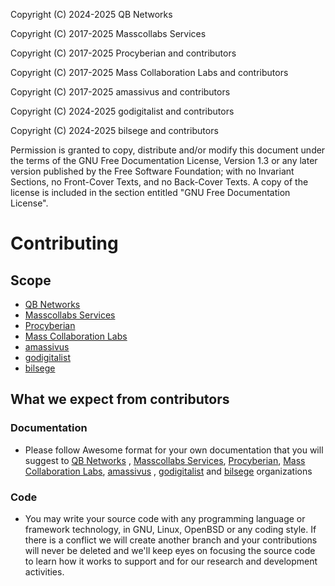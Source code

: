 Copyright (C)  2024-2025  QB Networks

Copyright (C)  2017-2025  Masscollabs Services

Copyright (C)  2017-2025  Procyberian and contributors

Copyright (C)  2017-2025  Mass Collaboration Labs and contributors

Copyright (C)  2017-2025  amassivus and contributors

Copyright (C) 2024-2025 godigitalist and contributors

Copyright (C) 2024-2025 bilsege and contributors

Permission is granted to copy, distribute and/or modify this document
under the terms of the GNU Free Documentation License, Version 1.3
or any later version published by the Free Software Foundation;
with no Invariant Sections, no Front-Cover Texts, and no Back-Cover Texts.
A copy of the license is included in the section entitled "GNU
Free Documentation License".


# Contributing

## Scope 

* [QB Networks](https://github.com/qbnetworks)
* [Masscollabs Services](https://github.com/masscollabs)
* [Procyberian](https://github.com/procyberian) 
* [Mass Collaboration Labs](https://github.com/masscollaborationlabs)
* [amassivus](https://www.github.com/amassivus)
* [godigitalist](https://github.com/godigitalist)
* [bilsege](https://github.com/bilsege)

## What we expect from contributors

### Documentation

* Please follow Awesome format for your own documentation that you will suggest to [QB Networks](https://github.com/qbnetworks) , [Masscollabs Services](https://github.com/masscollabs), [Procyberian](https://github.com/procyberian), [Mass Collaboration Labs](https://github.com/masscollaborationlabs), [amassivus](https://www.github.com/amassivus) , [godigitalist](https://github.com/godigitalist) and [bilsege](https://github.com/bilsege) organizations

### Code

* You may write your source code with any programming language or framework technology, in GNU, Linux, OpenBSD or any coding style. If there is a conflict we will create another branch and your contributions will never be deleted and we'll keep eyes on focusing the source code to learn how it works to support and for our research and development activities.

